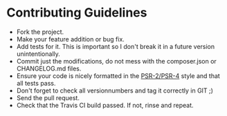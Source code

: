 # Contributing Guidelines

* Fork the project.
* Make your feature addition or bug fix.
* Add tests for it. This is important so I don't break it in a future version unintentionally.
* Commit just the modifications, do not mess with the composer.json or CHANGELOG.md files.
* Ensure your code is nicely formatted in the [PSR-2/PSR-4](https://github.com/php-fig/fig-standards/blob/master/accepted/PSR-2-coding-style-guide.md)
  style and that all tests pass.
* Don't forget to check all versionnumbers and tag it correctly in GIT ;)
* Send the pull request.
* Check that the Travis CI build passed. If not, rinse and repeat.

